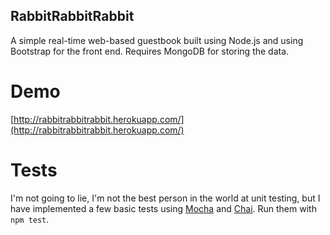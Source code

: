RabbitRabbitRabbit
------------------

A simple real-time web-based guestbook built using Node.js and using Bootstrap for the front end. Requires MongoDB for storing the data.

Demo
====

[http://rabbitrabbitrabbit.herokuapp.com/](http://rabbitrabbitrabbit.herokuapp.com/)

Tests
=====

I'm not going to lie, I'm not the best person in the world at unit testing, but I have implemented a few basic tests using [Mocha](http://visionmedia.github.io/mocha/) and [Chai](http://chaijs.com/). Run them with `npm test`.
